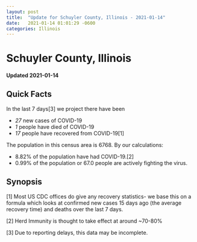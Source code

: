 ```yaml
---
layout: post
title:  "Update for Schuyler County, Illinois - 2021-01-14"
date:   2021-01-14 01:01:29 -0600
categories: Illinois
---
```


# Schuyler County, Illinois
#### Updated 2021-01-14

## Quick Facts

In the last 7 days[3] we project there have been
- *27* new cases of COVID-19
- *1* people have died of COVID-19
- *17* people have recovered from COVID-19[1]

The population in this census area is 6768. By our calculations:
- 8.82% of the population have had COVID-19.[2]
- 0.99% of the population or 67.0 people are actively fighting the virus.

## Synopsis




[1] Most US CDC offices do give any recovery statistics- we base this on a formula which looks at confirmed new cases
15 days ago (the average recovery time) and deaths over the last 7 days.

[2] Herd Immunity is thought to take effect at around ~70-80%

[3] Due to reporting delays, this data may be incomplete.
 
    